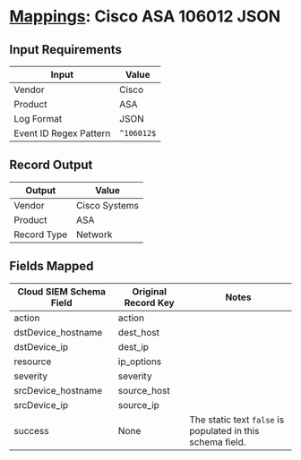 # [Mappings](README.md): Cisco ASA 106012 JSON

## Input Requirements

|Input|Value|
|-----|-----|
|Vendor|Cisco|
|Product|ASA|
|Log Format|JSON|
|Event ID Regex Pattern|`^106012$`|

## Record Output

|Output|Value|
|------|-----|
|Vendor|Cisco Systems|
|Product|ASA|
|Record Type|Network|

## Fields Mapped

|Cloud SIEM Schema Field|Original Record Key|Notes|
|-----------------------|-------------------|-----|
|action|action||
|dstDevice_hostname|dest_host||
|dstDevice_ip|dest_ip||
|resource|ip_options||
|severity|severity||
|srcDevice_hostname|source_host||
|srcDevice_ip|source_ip||
|success|None|The static text `false` is populated in this schema field.|

